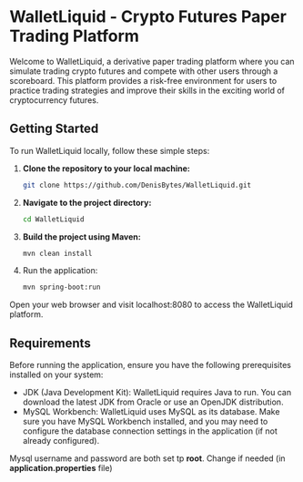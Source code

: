 # WalletLiquid - Crypto Futures Paper Trading Platform
  Welcome to WalletLiquid, a derivative paper trading platform where you can simulate trading crypto futures and compete with other users through a scoreboard. This platform provides a risk-free environment for users to practice trading strategies and improve their skills in the exciting world of cryptocurrency futures.

## Getting Started
   To run WalletLiquid locally, follow these simple steps:

1. **Clone the repository to your local machine:**

   ```bash
   git clone https://github.com/DenisBytes/WalletLiquid.git

2. **Navigate to the project directory:**

   ```bash
   cd WalletLiquid

3. **Build the project using Maven:**

   ```bash
   mvn clean install
   
4. Run the application:

   ```bash
   mvn spring-boot:run

Open your web browser and visit localhost:8080 to access the WalletLiquid platform.

## Requirements

Before running the application, ensure you have the following prerequisites installed on your system:

- JDK (Java Development Kit): WalletLiquid requires Java to run. You can download the latest JDK from Oracle or use an OpenJDK distribution.
- MySQL Workbench: WalletLiquid uses MySQL as its database. Make sure you have MySQL Workbench installed, and you may need to configure the database connection settings in the application (if not already configured).

Mysql username and password are both set tp **root**. Change if needed (in **application.properties** file)
